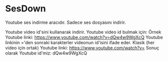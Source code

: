 # SesDown
Youtube ses indirme aracıdır. Sadece ses dosyasını indirir.

Youtube video id'sini kullanarak indirir. Youtube video id bulmak için:
Örnek Youtube linki: https://www.youtube.com/watch?v=dQw4w9WgXcQ
Youtube linkinin ='den sonraki karakterler videonun id'isini ifade eder.
Klasik (her video için ortak) Youtube linki: https://www.youtube.com/watch?v=
Sonuç olarak Youtube id'miz: dQw4w9WgXcQ
